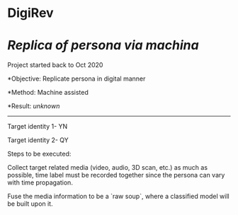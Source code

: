 # DigiRev
<em>Replica of persona via machina</em>
=======
<p>Project started back to Oct 2020</p>
*Objective: Replicate persona in digital manner</p>
*Method: Machine assisted</p>
*Result: <em>unknown</em></p>
<hr />

<p>Target identity 1- YN</p>
<p>Target identity 2- QY</p>

<p>Steps to be executed:</p>
<p>Collect target related media (video, audio, 3D scan, etc.) as much as possible, time label must be recorded together since the persona can vary with time propagation.</p>
<p>Fuse the media information to be a `raw soup`, where a classified model will be built upon it.</p>
